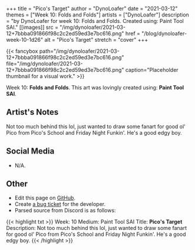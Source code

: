 +++
title =       "Pico's Target"
author =      "DynoLoafer"
date =        "2021-03-12"
themes =      ["Week 10: Folds and Folds"]
artists =     ["DynoLoafer"]
description = "by DynoLoafer for week 10: Folds and Folds. Created using: Paint Tool SAI."
[[images]]
              src = "/img/dynoloafer/2021-03-12+7bbba091866f98c2c2ed59ed3e7bc616.png"
              href = "/blog/dynoloafer-week-10-1d26"
              alt = "Pico's Target"
              stretch = "cover"
+++


{{< fancybox path="/img/dynoloafer/2021-03-12+7bbba091866f98c2c2ed59ed3e7bc616.png" file="/img/dynoloafer/2021-03-12+7bbba091866f98c2c2ed59ed3e7bc616.png" caption="Placeholder thumbnail for a visual work." >}}


Week 10: **Folds and Folds**. This art was lovingly created using: **Paint Tool SAI**.

## Artist's Notes

Not too much behind this lol, just wanted to draw some fanart for good ol' Pico from Pico's School and Friday Night Funkin'. He's a good edgy boy.

## Social Media

- N/A.

## Other

- Edit this page on [GitHub](https://github.com/teaminkling/web-refresh/edit/main/content/blog/dynoloafer-week-10-1d26.md).
- Create [a bug ticket](https://github.com/teaminkling/web-refresh/issues/new?assignees=&labels=bug&template=problem-report.md&title=) for the developer.
- Parsed source from Discord is as follows:

{{< highlight txt >}}
Week: 10
Medium: Paint Tool SAI
Title: __Pico's Target__
Description: Not too much behind this lol, just wanted to draw some fanart for good ol' Pico from Pico's School and Friday Night Funkin'. He's a good edgy boy.
{{< /highlight >}}